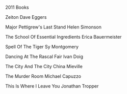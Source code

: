 2011 Books

Zeiton
Dave Eggers

Major Pettigrew's Last Stand
Helen Simonson

The School Of Essential
Ingredients
Erica Bauermeister

Spell Of The Tiger
Sy Montgomery

Dancing At The Rascal Fair
Ivan Doig

The City And The City
China Mieville

The Murder Room
Michael Capuzzo

This Is Where I Leave You
Jonathan Tropper
